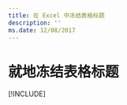 ```yaml
---
title: 在 Excel 中冻结表格标题
description: ''
ms.date: 12/08/2017
---
```



# <a name="freeze-a-table-header-in-place"></a>就地冻结表格标题

[!INCLUDE[](../includes/excel-tutorial-freeze-header.md)]